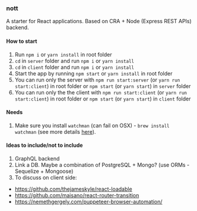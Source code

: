 ### nott

A starter for React applications. Based on CRA + Node (Express REST APIs) backend.

#### How to start

1. Run `npm i` or `yarn install` in root folder
2. `cd` in `server` folder and run `npm i` or `yarn install` 
3. `cd` in `client` folder and run `npm i` or `yarn install`
4. Start the app by running `npm start` or `yarn install` in root folder
5. You can run only the server with `npm run start:server` (or `yarn run start:client`) in root folder or `npm start` (or `yarn start`) in `server` folder
6. You can run only the the client with `npm run start:client` (or `yarn run start:client`) in root folder or `npm start` (or `yarn start`) in `client` folder

#### Needs

1. Make sure you install `watchman` (can fail on OSX) - `brew install watchman` (see more details [here](https://github.com/facebookincubator/create-react-app/issues/871)).


#### Ideas to include/not to include

1. GraphQL backend
2. Link a DB. Maybe a combination of PostgreSQL + Mongo? (use ORMs - Sequelize + Mongoose)
3. To discuss on client side:
  - https://github.com/thejameskyle/react-loadable
  - https://github.com/maisano/react-router-transition
  - https://nemethgergely.com/puppeteer-browser-automation/ 
